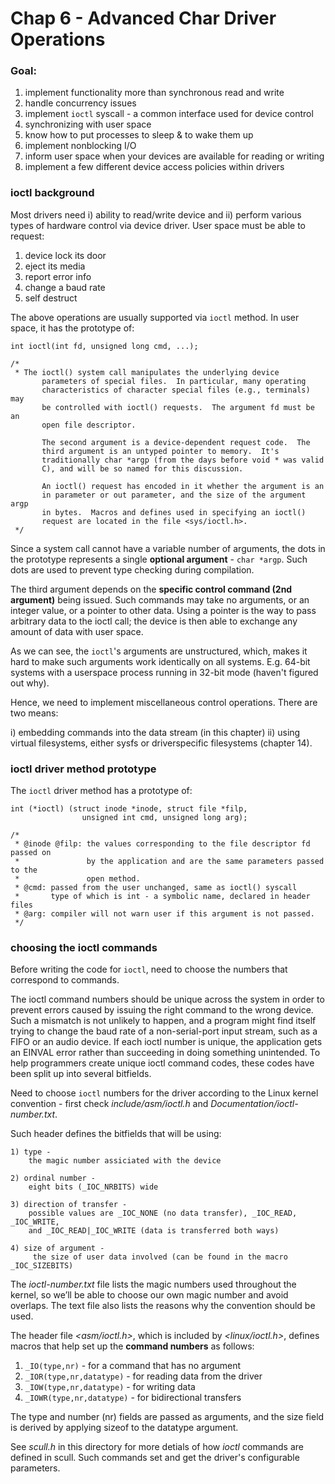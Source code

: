 # Chap 6 - Advanced Char Driver Operations
### Goal:
1. implement functionality more than synchronous read and write
2. handle concurrency issues
3. implement ```ioctl``` syscall - a common interface used for device control
4. synchronizing with user space
5. know how to put processes to sleep & to wake them up
6. implement nonblocking I/O
7. inform user space when your devices are available for reading or writing
8. implement a few different device access policies within drivers

### ioctl background
Most drivers need i) ability to read/write device and ii) perform various types of hardware control via device driver. User space must be able to request:
    
1. device lock its door
2. eject its media
3. report error info
4. change a baud rate
5. self destruct

The above operations are usually supported via ```ioctl``` method. In user space, it has the prototype of:
```
int ioctl(int fd, unsigned long cmd, ...);

/*
 * The ioctl() system call manipulates the underlying device
       parameters of special files.  In particular, many operating
       characteristics of character special files (e.g., terminals) may
       be controlled with ioctl() requests.  The argument fd must be an
       open file descriptor.

       The second argument is a device-dependent request code.  The
       third argument is an untyped pointer to memory.  It's
       traditionally char *argp (from the days before void * was valid
       C), and will be so named for this discussion.

       An ioctl() request has encoded in it whether the argument is an
       in parameter or out parameter, and the size of the argument argp
       in bytes.  Macros and defines used in specifying an ioctl()
       request are located in the file <sys/ioctl.h>.
 */
```

Since a system call cannot have a variable number of arguments, the dots in the prototype represents a single **optional argument** - ```char *argp```. Such dots are used to prevent type checking during compilation.

The third argument depends on the **specific control command (2nd argument)** being issued. Such commands may take no arguments, or an integer value, or a pointer to other data. Using a pointer is the way to pass arbitrary data to the ioctl call; the device is then able to exchange any amount of data with user space.

As we can see, the ```ioctl```'s arguments are unstructured, which, makes it hard to make such arguments work identically on all systems. E.g. 64-bit systems with a userspace process running in 32-bit mode (haven't figured out why).

Hence, we need to implement miscellaneous control operations. There are two means:

i) embedding commands into the data stream (in this chapter)
ii) using virtual filesystems, either sysfs or driverspecific filesystems (chapter 14).


### ioctl driver method prototype
The ```ioctl``` driver method has a prototype of:
```
int (*ioctl) (struct inode *inode, struct file *filp,
                unsigned int cmd, unsigned long arg);

/*
 * @inode @filp: the values corresponding to the file descriptor fd passed on
 *               by the application and are the same parameters passed to the
 *               open method.
 * @cmd: passed from the user unchanged, same as ioctl() syscall
 *       type of which is int - a symbolic name, declared in header files
 * @arg: compiler will not warn user if this argument is not passed.
 */
```

### choosing the ioctl commands
Before writing the code for ```ioctl```, need to choose the numbers that correspond to commands.

The ioctl command numbers should be unique across the system in order to prevent errors caused by issuing the right command to the wrong device. Such a mismatch is not unlikely to happen, and a program might find itself trying to change the baud rate of a non-serial-port input stream, such as a FIFO or an audio device. If each ioctl number is unique, the application gets an EINVAL error rather than succeeding in doing something unintended. To help programmers create unique ioctl command codes, these codes have been split up into several bitfields.

Need to choose ```ioctl``` numbers for the driver according to the Linux kernel convention - first check *include/asm/ioctl.h* and *Documentation/ioctl-number.txt*. 

Such header defines the bitfields that will be using: 

    1) type - 
        the magic number assiciated with the device

    2) ordinal number - 
        eight bits (_IOC_NRBITS) wide

    3) direction of transfer -
        possible values are _IOC_NONE (no data transfer), _IOC_READ, _IOC_WRITE,
        and _IOC_READ|_IOC_WRITE (data is transferred both ways)

    4) size of argument - 
         the size of user data involved (can be found in the macro _IOC_SIZEBITS)

The *ioctl-number.txt* file lists the magic numbers used throughout the kernel, so we’ll be able to choose our own magic number and avoid overlaps. The text file also lists the reasons why the convention should be used.

The header file *<asm/ioctl.h>*, which is included by *<linux/ioctl.h>*, defines macros that help set up the **command numbers** as follows: 

1. ```_IO(type,nr)``` - for a command that has no argument
2. ```_IOR(type,nr,datatype)``` - for reading data from the driver
3. ```_IOW(type,nr,datatype)``` - for writing data
4. ```_IOWR(type,nr,datatype)``` - for bidirectional transfers

The type and number (nr) fields are passed as arguments, and the size field is derived by applying sizeof to the datatype argument.

See *scull.h* in this directory for more detials of how *ioctl* commands are defined in scull. Such commands set and get the driver's configurable parameters.

